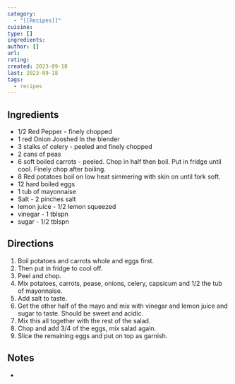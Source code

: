 ```yaml
---
category:
  - "[[Recipes]]"
cuisine: 
type: []
ingredients: 
author: []
url: 
rating: 
created: 2023-09-18
last: 2023-09-18
tags:
  - recipes
---
```

## Ingredients

- 1/2 Red Pepper - finely chopped
- 1 red Onion Jooshed In the blender
- 3 stalks of celery - peeled and finely chopped
- 2 cans of peas
- 6 soft boiled carrots - peeled. Chop in half then boil. Put in fridge until cool. Finely chop after boiling.
- 8 Red potatoes boil on low heat simmering with skin on until fork soft.
- 12 hard boiled eggs
- 1 tub of mayonnaise
- Salt - 2 pinches salt
- lemon juice - 1/2 lemon squeezed
- vinegar - 1 tblspn
- sugar - 1/2 tblspn

## Directions

1. Boil potatoes and carrots whole and eggs first.
2. Then put in fridge to cool off.
3. Peel and chop.
4. Mix potatoes, carrots, pease, onions, celery, capsicum and 1/2 the tub of mayonnaise.
5. Add salt to taste.
6. Get the other half of the mayo and mix with vinegar and lemon juice and sugar to taste. Should be sweet and acidic.
7. Mix this all together with the rest of the salad.
8. Chop and add 3/4 of the eggs, mix salad again.
9. Slice the remaining eggs and put on top as garnish.

## Notes

- 